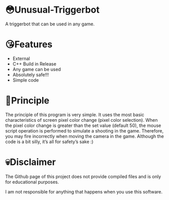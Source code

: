 # 😳Unusual-Triggerbot
A triggerbot that can be used in any game.
# 😘Features
- External
- C++ Build in Release
- Any game can be used
- Absolutely safe!!!
- Simple code
# 🧐Principle
The principle of this program is very simple. It uses the most basic characteristics of screen pixel color change (pixel color selection). When the pixel color change is greater than the set value (default 50), the mouse script operation is performed to simulate a shooting in the game. Therefore, you may fire incorrectly when moving the camera in the game. Although the code is a bit silly, it’s all for safety’s sake :)
# 💀Disclaimer
The Github page of this project does not provide compiled files and is only for educational purposes.

I am not responsible for anything that happens when you use this software.
